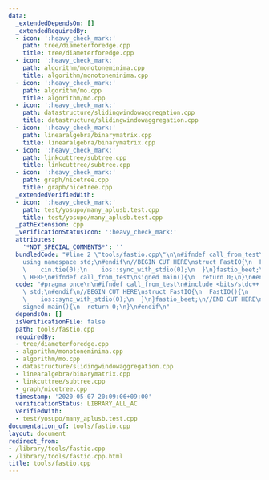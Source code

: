 ```yaml
---
data:
  _extendedDependsOn: []
  _extendedRequiredBy:
  - icon: ':heavy_check_mark:'
    path: tree/diameterforedge.cpp
    title: tree/diameterforedge.cpp
  - icon: ':heavy_check_mark:'
    path: algorithm/monotoneminima.cpp
    title: algorithm/monotoneminima.cpp
  - icon: ':heavy_check_mark:'
    path: algorithm/mo.cpp
    title: algorithm/mo.cpp
  - icon: ':heavy_check_mark:'
    path: datastructure/slidingwindowaggregation.cpp
    title: datastructure/slidingwindowaggregation.cpp
  - icon: ':heavy_check_mark:'
    path: linearalgebra/binarymatrix.cpp
    title: linearalgebra/binarymatrix.cpp
  - icon: ':heavy_check_mark:'
    path: linkcuttree/subtree.cpp
    title: linkcuttree/subtree.cpp
  - icon: ':heavy_check_mark:'
    path: graph/nicetree.cpp
    title: graph/nicetree.cpp
  _extendedVerifiedWith:
  - icon: ':heavy_check_mark:'
    path: test/yosupo/many_aplusb.test.cpp
    title: test/yosupo/many_aplusb.test.cpp
  _pathExtension: cpp
  _verificationStatusIcon: ':heavy_check_mark:'
  attributes:
    '*NOT_SPECIAL_COMMENTS*': ''
  bundledCode: "#line 2 \"tools/fastio.cpp\"\n\n#ifndef call_from_test\n#include <bits/stdc++.h>\n\
    using namespace std;\n#endif\n//BEGIN CUT HERE\nstruct FastIO{\n  FastIO(){\n\
    \    cin.tie(0);\n    ios::sync_with_stdio(0);\n  }\n}fastio_beet;\n//END CUT\
    \ HERE\n#ifndef call_from_test\nsigned main(){\n  return 0;\n}\n#endif\n"
  code: "#pragma once\n\n#ifndef call_from_test\n#include <bits/stdc++.h>\nusing namespace\
    \ std;\n#endif\n//BEGIN CUT HERE\nstruct FastIO{\n  FastIO(){\n    cin.tie(0);\n\
    \    ios::sync_with_stdio(0);\n  }\n}fastio_beet;\n//END CUT HERE\n#ifndef call_from_test\n\
    signed main(){\n  return 0;\n}\n#endif\n"
  dependsOn: []
  isVerificationFile: false
  path: tools/fastio.cpp
  requiredBy:
  - tree/diameterforedge.cpp
  - algorithm/monotoneminima.cpp
  - algorithm/mo.cpp
  - datastructure/slidingwindowaggregation.cpp
  - linearalgebra/binarymatrix.cpp
  - linkcuttree/subtree.cpp
  - graph/nicetree.cpp
  timestamp: '2020-05-07 20:09:06+09:00'
  verificationStatus: LIBRARY_ALL_AC
  verifiedWith:
  - test/yosupo/many_aplusb.test.cpp
documentation_of: tools/fastio.cpp
layout: document
redirect_from:
- /library/tools/fastio.cpp
- /library/tools/fastio.cpp.html
title: tools/fastio.cpp
---
```

